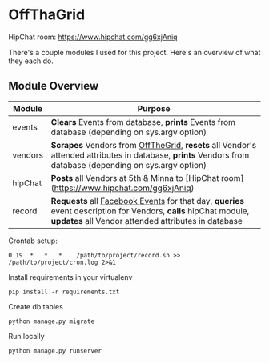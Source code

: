 OffThaGrid
==========
HipChat room: https://www.hipchat.com/gg6xjAniq

There's a couple modules I used for this project. Here's an overview of what they each do.

Module Overview
--------------

| Module | Purpose |
| ------------- | ----------- |
| events | **Clears** Events from database, **prints** Events from database (depending on sys.argv option)|
| vendors | **Scrapes** Vendors from [OffTheGrid](http://offthegridsf.com/vendors#food), **resets** all Vendor's attended attributes in database, **prints** Vendors from database (depending on sys.argv option) |
| hipChat | **Posts** all Vendors at 5th & Minna to [HipChat room] (https://www.hipchat.com/gg6xjAniq) |
| record | **Requests** all [Facebook Events](https://www.facebook.com/OffTheGridSF/events) for that day, **queries**  event description for Vendors, **calls** hipChat module, **updates** all Vendor attended attributes in database |


Crontab setup:
```
0 19  *   *   *    /path/to/project/record.sh >> /path/to/project/cron.log 2>&1
```

Install requirements in your virtualenv
```
pip install -r requirements.txt
```
Create db tables
```
python manage.py migrate
```
Run locally
```
python manage.py runserver
```

